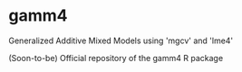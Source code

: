 # gamm4
Generalized Additive Mixed Models using 'mgcv' and 'lme4'

(Soon-to-be) Official repository of the gamm4 R package

